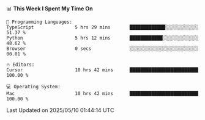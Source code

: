 <!--START_SECTION:waka-->
📊 **This Week I Spent My Time On** 

```text
💬 Programming Languages: 
TypeScript               5 hrs 29 mins       █████████████░░░░░░░░░░░░   51.37 % 
Python                   5 hrs 12 mins       ████████████░░░░░░░░░░░░░   48.62 % 
Browser                  0 secs              ░░░░░░░░░░░░░░░░░░░░░░░░░   00.01 % 

🔥 Editors: 
Cursor                   10 hrs 42 mins      █████████████████████████   100.00 % 

💻 Operating System: 
Mac                      10 hrs 42 mins      █████████████████████████   100.00 % 
```


 Last Updated on 2025/05/10 01:44:14 UTC
<!--END_SECTION:waka-->
